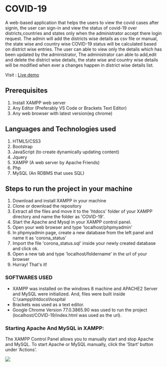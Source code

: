 # COVID-19
   A  web-based application that helps the users to view the covid cases after signin, the user can sign-in and view the status of covid-19 over districts,countries and states only when the administrator accept there login request.
The admin will add the districts wise details as csv file or manual, the state wise and country wise COVID-19 status will be calculated based on district wise entries.
The user can able to view only the details which has been updated by the administrator, The administrator can able to add,edit and delete the district wise details, the state wise and country wise details will be modified when ever a changes happen in district wise details list.

Visit : [Live demo](https://ganapathyda-covid-19.000webhostapp.com/)
## Prerequisites
1. Install XAMPP web server
2. Any Editor (Preferably VS Code or Brackets Text Editor)
3. Any web browser with latest version(eg chrome)

## Languages and Technologies used
1. HTML5/CSS3
2. Bootstrap
3. JavaScript (to create dynamically updating content)
4. Jquery
5. XAMPP (A web server by Apache Friends)
6. Php
7. MySQL (An RDBMS that uses SQL)


## Steps to run the project in your machine
1. Download and install XAMPP in your machine
2. Clone or download the repository
3. Extract all the files and move it to the 'htdocs' folder of your XAMPP directory and name the folder as 'COVID-19'.
4. Start the Apache and Mysql in your XAMPP control panel.
5. Open your web browser and type 'localhost/phpmyadmin'
6. In phpmyadmin page, create a new database from the left panel and name it as 'corona_status'
7. Import the file 'corona_status.sql' inside your newly created database and click ok.
8. Open a new tab and type 'localhost/foldername' in the url of your browser
90. Hurray! That's it!
    
### SOFTWARES USED
  - XAMPP was installed on the windows 8 machine and APACHE2 Server and MySQL were initialized. And, files were built inside C:\xampp\htdocs\hospital
  - Brackets was used as a text editor.
  - Google Chrome Version 77.0.3865.90 was used to run the project (localhost/COVID-19/index.html was used as the url).
  

### Starting Apache And MySQL in XAMPP:
  The XAMPP Control Panel allows you to manually start and stop Apache and MySQL. To start Apache or MySQL manually, click the ‘Start’ button under ‘Actions’.
  
  
<p align="left"><img src="https://user-images.githubusercontent.com/60843507/123460544-6efa2580-d605-11eb-90d9-01157a6db289.gif"></p>

